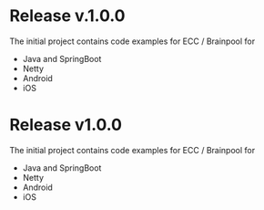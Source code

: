 # Release v.1.0.0
The initial project contains code examples for ECC / Brainpool for 
* Java and SpringBoot
* Netty
* Android
* iOS

# Release v1.0.0
The initial project contains code examples for ECC / Brainpool for 
* Java and SpringBoot
* Netty
* Android
* iOS

